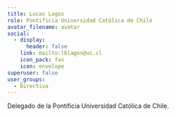 ```yaml
---
title: Lucas Lagos
role: Pontificia Universidad Católica de Chile
avatar_filename: avatar
social:
  - display:
      header: false
    link: mailto:lblagos@uc.cl
    icon_pack: fas
    icon: envelope
superuser: false
user_groups:
  - Directiva
---
```

Delegado de la Pontificia Universidad Católica de Chile.